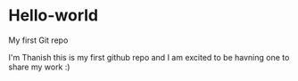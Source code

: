 # Hello-world
My first Git repo

I'm Thanish this is my first github repo and I am excited to be havning one to share my work :)
